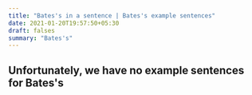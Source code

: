```yaml
---
title: "Bates's in a sentence | Bates's example sentences"
date: 2021-01-20T19:57:50+05:30
draft: falses
summary: "Bates's"
---
```

## Unfortunately, we have no example sentences for Bates's                 
